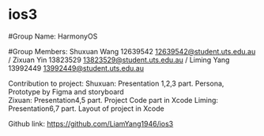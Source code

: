 # ios3
#Group Name: HarmonyOS

#Group Members: Shuxuan Wang 12639542 12639542@student.uts.edu.au
              / Zixuan Yin   13823529 13823529@student.uts.edu.au
              / Liming Yang  13992449 13992449@student.uts.edu.au

Contribution to project:
Shuxuan: Presentation 1,2,3 part. Persona, Prototype by Figma and storyboard<br>
Zixuan:  Presentation4,5 part. Project Code part in Xcode
Liming:  Presentation6,7 part. Layout of project in Xcode

 Github link: https://github.com/LiamYang1946/ios3
